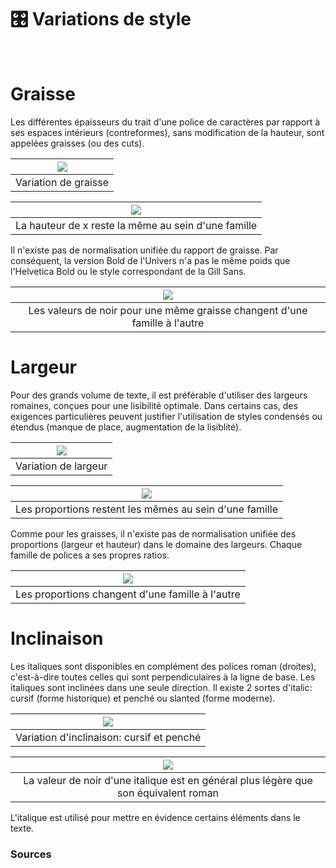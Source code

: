 # 🎛️ Variations de style


  
&nbsp;

# Graisse  

Les différentes épaisseurs du trait d'une police de caractères par rapport à ses espaces intérieurs (contreformes), sans modification de la hauteur, sont appelées graisses (ou des cuts).

|![](links/4-Variations.jpg) |
|:---:|
| Variation de graisse | 

|![](links/4-Variations2.gif) |
|:---:|
| La hauteur de x reste la même au sein d'une famille | 

Il n'existe pas de normalisation unifiée du rapport de graisse. Par conséquent, la version Bold de l'Univers n'a pas le même poids que l'Helvetica Bold ou le style correspondant de la Gill Sans. 

|![](links/4-Variations_up.jpg) |
|:---:|
| Les valeurs de noir pour une même graisse changent d'une famille à l'autre | 

# Largeur  

Pour des grands volume de texte, il est préférable d'utiliser des largeurs romaines, conçues pour une lisibilité optimale. Dans certains cas, des exigences particulières peuvent justifier l'utilisation de styles condensés ou étendus (manque de place, augmentation de la lisiblité).

|![](links/4-Variations6.jpg) |
|:---:|
| Variation de largeur | 

|![](links/4-Variations7.gif) |
|:---:|
| Les proportions restent les mêmes au sein d'une famille | 

Comme pour les graisses, il n'existe pas de normalisation unifiée des proportions (largeur et hauteur) dans le domaine des largeurs. Chaque famille de polices a ses propres ratios.

|![](links/Typo_Parameters_14.jpg) |
|:---:|
| Les proportions changent d'une famille à l'autre | 

# Inclinaison  

Les italiques sont disponibles en complément des polices roman (droites), c'est-à-dire toutes celles qui sont perpendiculaires à la ligne de base. Les italiques sont inclinées dans une seule direction. Il existe 2 sortes d'italic: cursif (forme historique) et penché ou slanted (forme moderne).

|![](links/4-Variations11.jpg) |
|:---:|
| Variation d'inclinaison: cursif et penché | 

|![](links/4-Variations12.gif) |
|:---:|
| La valeur de noir d'une italique est en général plus légère que son équivalent roman |

L'italique est utilisé pour mettre en évidence certains éléments dans le texte.



### Sources

<!-- - **Prénom Nom**  
  *Titre*, 0000 -->

<!-- [^1]: Adrian Frutiger, *Type, Sign, Symbol*, 1980 -->

